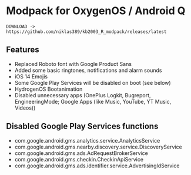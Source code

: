 # Modpack for OxygenOS / Android Q

    DOWNLOAD -> https://github.com/niklas389/kb2003_R_modpack/releases/latest

## Features
- Replaced Roboto font with Google Product Sans
- Added some basic ringtones, notifications and alarm sounds
- iOS 14 Emojis
- Some Google Play Services will be disabled on boot (see below)
- HydrogenOS Bootanimation
- Disabled unnecessary apps (OnePlus Logkit, Bugreport, EngineeringMode; Google Apps (like Music, YouTube, YT Music, Videos))



## Disabled Google Play Services functions

- com.google.android.gms.analytics.service.AnalyticsService
- com.google.android.gms.nearby.discovery.service.DiscoveryService
- com.google.android.gms.ads.AdRequestBrokerService
- com.google.android.gms.checkin.CheckinApiService
- com.google.android.gms.ads.identifier.service.AdvertisingIdService

